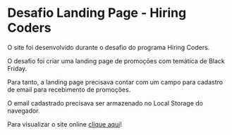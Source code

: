 # Desafio Landing Page - Hiring Coders

O site foi desenvolvido durante o desafio do programa Hiring Coders.

O desafio foi criar uma landing page de promoções com temática de Black Friday.

Para tanto, a landing page precisava contar com um campo para cadastro de email para recebimento de promoções.

O email cadastrado precisava ser armazenado no Local Storage do navegador.

Para visualizar o site online [clique aqui](https://eager-varahamihira-e9037f.netlify.app/)!